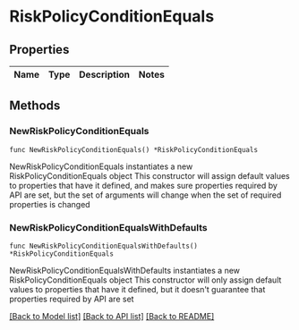 # RiskPolicyConditionEquals

## Properties

Name | Type | Description | Notes
------------ | ------------- | ------------- | -------------

## Methods

### NewRiskPolicyConditionEquals

`func NewRiskPolicyConditionEquals() *RiskPolicyConditionEquals`

NewRiskPolicyConditionEquals instantiates a new RiskPolicyConditionEquals object
This constructor will assign default values to properties that have it defined,
and makes sure properties required by API are set, but the set of arguments
will change when the set of required properties is changed

### NewRiskPolicyConditionEqualsWithDefaults

`func NewRiskPolicyConditionEqualsWithDefaults() *RiskPolicyConditionEquals`

NewRiskPolicyConditionEqualsWithDefaults instantiates a new RiskPolicyConditionEquals object
This constructor will only assign default values to properties that have it defined,
but it doesn't guarantee that properties required by API are set


[[Back to Model list]](../README.md#documentation-for-models) [[Back to API list]](../README.md#documentation-for-api-endpoints) [[Back to README]](../README.md)


